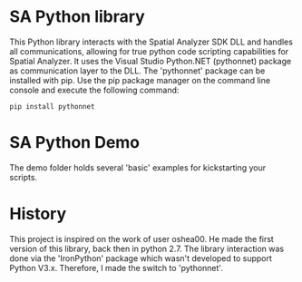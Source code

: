 # SA Python library

This Python library interacts with the Spatial Analyzer SDK DLL and handles all communications, allowing for true python code scripting capabilities for Spatial Analyzer.
It uses the Visual Studio Python.NET (pythonnet) package as communication layer to the DLL. The 'pythonnet' package can be installed with pip.
Use the pip package manager on the command line console and execute the following command:

    pip install pythonnet

# SA Python Demo

The demo folder holds several 'basic' examples for kickstarting your scripts.

# History

This project is inspired on the work of user oshea00. He made the first version of this library, back then in python 2.7. The library interaction was done via the 'IronPython' package which wasn't developed to support Python V3.x. Therefore, I made the switch to 'pythonnet'.

